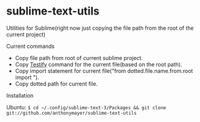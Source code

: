 sublime-text-utils
==================

Utilities for Sublime(right now just copying the file path from the root of the current project)

Current commands
  - Copy file path from root of current sublime project.
  - Copy [Testify](https://github.com/Yelp/Testify) command for the current file(based on the root path).
  - Copy import statement for current file("from dotted.file.name.from.root import ").
  - Copy dotted path for current file.

Installation

Ubuntu:
 `$ cd ~/.config/sublime-text-3/Packages && git clone git://github.com/anthonymayer/sublime-text-utils`
